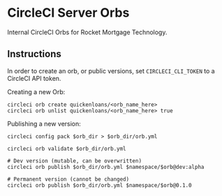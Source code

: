# CircleCI Server Orbs

Internal CircleCI Orbs for Rocket Mortgage Technology.


## Instructions

In order to create an orb, or public versions, set `CIRCLECI_CLI_TOKEN` to a CircleCI API token.

Creating a new Orb:
```
circleci orb create quickenloans/<orb_name_here>
circleci orb unlist quickenloans/<orb_name_here> true
```

Publishing a new version:
```
circleci config pack $orb_dir > $orb_dir/orb.yml

circleci orb validate $orb_dir/orb.yml

# Dev version (mutable, can be overwritten)
circleci orb publish $orb_dir/orb.yml $namespace/$orb@dev:alpha

# Permanent version (cannot be changed)
circleci orb publish $orb_dir/orb.yml $namespace/$orb@0.1.0
```
